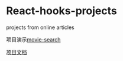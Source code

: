 # React-hooks-projects
projects from online articles

项目演示[movie-search](https://lilas-w.github.io/React-hooks-projects/movie-search/build/index.html)

[项目文档](https://juejin.cn/post/7011792798512840734)

